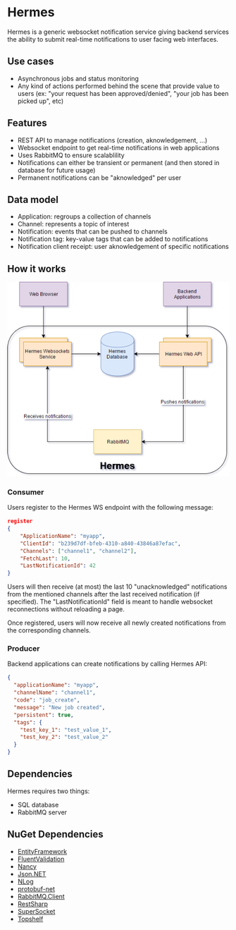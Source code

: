 # Hermes

Hermes is a generic websocket notification service giving backend services the ability to submit real-time notifications to user facing web interfaces.

## Use cases

* Asynchronous jobs and status monitoring
* Any kind of actions performed behind the scene that provide value to users (ex: "your request has been approved/denied", "your job has been picked up", etc)

## Features

* REST API to manage notifications (creation, aknowledgement, ...)
* Websocket endpoint to get real-time notifications in web applications
* Uses RabbitMQ to ensure scalablility
* Notifications can either be transient or permanent (and then stored in database for future usage)
* Permanent notifications can be "aknowledged" per user

## Data model

* Application: regroups a collection of channels
* Channel: represents a topic of interest
* Notification: events that can be pushed to channels
* Notification tag: key-value tags that can be added to notifications
* Notification client receipt: user aknowledgement of specific notifications

## How it works

![Hermes flow](https://raw.githubusercontent.com/Mithra/hermes/master/doc/hermes_flow.png)

### Consumer

Users register to the Hermes WS endpoint with the following message:

```json
register 
{
	"ApplicationName": "myapp", 
	"ClientId": "b239d7df-bfeb-4310-a840-43846a87efac", 
	"Channels": ["channel1", "channel2"], 
	"FetchLast": 10, 
	"LastNotificationId": 42
}
```

Users will then receive (at most) the last 10 "unacknowledged" notifications from the mentioned channels after the last received notification (if specified). The "LastNotificationId" field is meant to handle websocket reconnections without reloading a page.

Once registered, users will now receive all newly created notifications from the corresponding channels.

### Producer

Backend applications can create notifications by calling Hermes API:

```json
{
  "applicationName": "myapp",
  "channelName": "channel1",
  "code": "job_create",
  "message": "New job created",
  "persistent": true,
  "tags": {
    "test_key_1": "test_value_1",
    "test_key_2": "test_value_2"
  }
}
```

## Dependencies

Hermes requires two things:
* SQL database
* RabbitMQ server

## NuGet Dependencies

* [EntityFramework](http://go.microsoft.com/fwlink/?LinkID=320540)
* [FluentValidation](https://github.com/JeremySkinner/fluentvalidation)
* [Nancy](https://github.com/NancyFx/Nancy)
* [Json.NET](https://github.com/JamesNK/Newtonsoft.Json)
* [NLog](https://github.com/NLog/NLog)
* [protobuf-net](https://github.com/mgravell/protobuf-net)
* [RabbitMQ.Client](https://github.com/rabbitmq/rabbitmq-dotnet-client)
* [RestSharp](https://github.com/restsharp/RestSharp)
* [SuperSocket](https://github.com/kerryjiang/SuperSocket)
* [Topshelf](https://github.com/Topshelf/Topshelf)
